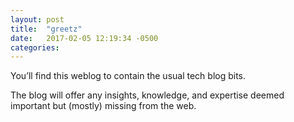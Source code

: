 ```yaml
---
layout: post
title:  "greetz"
date:   2017-02-05 12:19:34 -0500
categories:
---
```

You’ll find this weblog to contain the usual tech blog bits.

The blog will offer any insights, knowledge, and expertise deemed important but
(mostly) missing from the web. 
